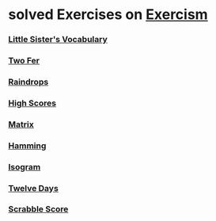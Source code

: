 # solved Exercises on [Exercism](https://exercism.org/dashboard)

### [Little Sister's Vocabulary](https://exercism.org/tracks/python/exercises/little-sisters-vocab/iterations)

### [Two Fer](https://exercism.org/tracks/python/exercises/two-fer/iterations)

### [Raindrops](https://exercism.org/tracks/python/exercises/raindrops/iterations?idx=2)

### [High Scores](https://exercism.org/tracks/python/exercises/high-scores/iterations)

### [Matrix](https://exercism.org/tracks/python/exercises/matrix/iterations)

### [Hamming](https://exercism.org/tracks/python/exercises/hamming/iterations)

### [Isogram](https://exercism.org/tracks/python/exercises/isogram/iterations)

### [Twelve Days](https://exercism.org/tracks/python/exercises/twelve-days/iterations)

### [Scrabble Score](https://exercism.org/tracks/python/exercises/scrabble-score/iterations)

